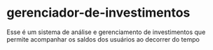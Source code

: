# gerenciador-de-investimentos
Esse é um sistema de análise e gerenciamento de investimentos que permite acompanhar os saldos dos usuários ao decorrer do tempo
